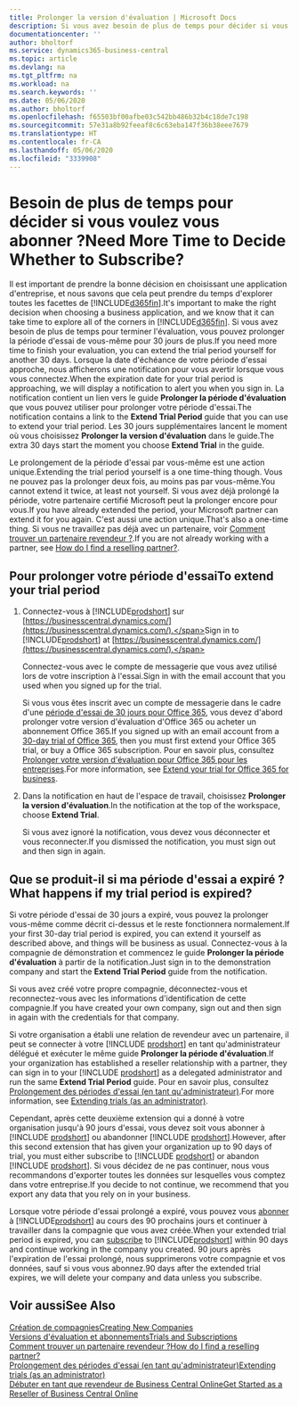 ```yaml
---
title: Prolonger la version d'évaluation | Microsoft Docs
description: Si vous avez besoin de plus de temps pour décider si vous voulez vous abonner, vous pouvez prolonger votre version d'évaluation.
documentationcenter: ''
author: bholtorf
ms.service: dynamics365-business-central
ms.topic: article
ms.devlang: na
ms.tgt_pltfrm: na
ms.workload: na
ms.search.keywords: ''
ms.date: 05/06/2020
ms.author: bholtorf
ms.openlocfilehash: f65503bf00afbe03c542bb486b32b4c18de7c198
ms.sourcegitcommit: 57e31a8b92feeaf8c6c63eba147f36b38eee7679
ms.translationtype: HT
ms.contentlocale: fr-CA
ms.lasthandoff: 05/06/2020
ms.locfileid: "3339908"
---
```

# <a name="need-more-time-to-decide-whether-to-subscribe"></a><span data-ttu-id="f0d79-103">Besoin de plus de temps pour décider si vous voulez vous abonner ?</span><span class="sxs-lookup"><span data-stu-id="f0d79-103">Need More Time to Decide Whether to Subscribe?</span></span>
<span data-ttu-id="f0d79-104">Il est important de prendre la bonne décision en choisissant une application d'entreprise, et nous savons que cela peut prendre du temps d'explorer toutes les facettes de [!INCLUDE[d365fin](includes/d365fin_md.md)].</span><span class="sxs-lookup"><span data-stu-id="f0d79-104">It's important to make the right decision when choosing a business application, and we know that it can take time to explore all of the corners in [!INCLUDE[d365fin](includes/d365fin_md.md)].</span></span> <span data-ttu-id="f0d79-105">Si vous avez besoin de plus de temps pour terminer l'évaluation, vous pouvez prolonger la période d'essai de vous-même pour 30 jours de plus.</span><span class="sxs-lookup"><span data-stu-id="f0d79-105">If you need more time to finish your evaluation, you can extend the trial period yourself for another 30 days.</span></span> <span data-ttu-id="f0d79-106">Lorsque la date d'échéance de votre période d'essai approche, nous afficherons une notification pour vous avertir lorsque vous vous connectez.</span><span class="sxs-lookup"><span data-stu-id="f0d79-106">When the expiration date for your trial period is approaching, we will display a notification to alert you when you sign in.</span></span> <span data-ttu-id="f0d79-107">La notification contient un lien vers le guide **Prolonger la période d'évaluation** que vous pouvez utiliser pour prolonger votre période d'essai.</span><span class="sxs-lookup"><span data-stu-id="f0d79-107">The notification contains a link to the **Extend Trial Period** guide that you can use to extend your trial period.</span></span> <span data-ttu-id="f0d79-108">Les 30 jours supplémentaires lancent le moment où vous choisissez **Prolonger la version d'évaluation** dans le guide.</span><span class="sxs-lookup"><span data-stu-id="f0d79-108">The extra 30 days start the moment you choose **Extend Trial** in the guide.</span></span>

<span data-ttu-id="f0d79-109">Le prolongement de la période d'essai par vous-même est une action unique.</span><span class="sxs-lookup"><span data-stu-id="f0d79-109">Extending the trial period yourself is a one time-thing though.</span></span> <span data-ttu-id="f0d79-110">Vous ne pouvez pas la prolonger deux fois, au moins pas par vous-même.</span><span class="sxs-lookup"><span data-stu-id="f0d79-110">You cannot extend it twice, at least not yourself.</span></span> <span data-ttu-id="f0d79-111">Si vous avez déjà prolongé la période, votre partenaire certifié Microsoft peut la prolonger encore pour vous.</span><span class="sxs-lookup"><span data-stu-id="f0d79-111">If you have already extended the period, your Microsoft partner can extend it for you again.</span></span> <span data-ttu-id="f0d79-112">C'est aussi une action unique.</span><span class="sxs-lookup"><span data-stu-id="f0d79-112">That's also a one-time thing.</span></span> <span data-ttu-id="f0d79-113">Si vous ne travaillez pas déjà avec un partenaire, voir [Comment trouver un partenaire revendeur ?](across-faq.md#findpartner).</span><span class="sxs-lookup"><span data-stu-id="f0d79-113">If you are not already working with a partner, see [How do I find a reselling partner?](across-faq.md#findpartner).</span></span>  

## <a name="to-extend-your-trial-period"></a><span data-ttu-id="f0d79-114">Pour prolonger votre période d'essai</span><span class="sxs-lookup"><span data-stu-id="f0d79-114">To extend your trial period</span></span>

1. <span data-ttu-id="f0d79-115">Connectez-vous à [!INCLUDE[prodshort](includes/prodshort.md)] sur [https://businesscentral.dynamics.com/](https://businesscentral.dynamics.com/).</span><span class="sxs-lookup"><span data-stu-id="f0d79-115">Sign in to [!INCLUDE[prodshort](includes/prodshort.md)] at [https://businesscentral.dynamics.com/](https://businesscentral.dynamics.com/).</span></span>

    <span data-ttu-id="f0d79-116">Connectez-vous avec le compte de messagerie que vous avez utilisé lors de votre inscription à l'essai.</span><span class="sxs-lookup"><span data-stu-id="f0d79-116">Sign in with the email account that you used when you signed up for the trial.</span></span>  

    <span data-ttu-id="f0d79-117">Si vous vous êtes inscrit avec un compte de messagerie dans le cadre d'une [période d'essai de 30 jours pour Office 365](/microsoft-365/commerce/sign-up-for-office-365-trial), vous devez d'abord prolonger votre version d'évaluation d'Office 365 ou acheter un abonnement Office 365.</span><span class="sxs-lookup"><span data-stu-id="f0d79-117">If you signed up with an email account from a [30-day trial of Office 365](/microsoft-365/commerce/sign-up-for-office-365-trial), then you must first extend your Office 365 trial, or buy a Office 365 subscription.</span></span> <span data-ttu-id="f0d79-118">Pour en savoir plus, consultez [Prolonger votre version d'évaluation pour Office 365 pour les entreprises](/microsoft-365/commerce/extend-your-trial).</span><span class="sxs-lookup"><span data-stu-id="f0d79-118">For more information, see [Extend your trial for Office 365 for business](/microsoft-365/commerce/extend-your-trial).</span></span>
2. <span data-ttu-id="f0d79-119">Dans la notification en haut de l'espace de travail, choisissez **Prolonger la version d'évaluation**.</span><span class="sxs-lookup"><span data-stu-id="f0d79-119">In the notification at the top of the workspace, choose **Extend Trial**.</span></span>

    <span data-ttu-id="f0d79-120">Si vous avez ignoré la notification, vous devez vous déconnecter et vous reconnecter.</span><span class="sxs-lookup"><span data-stu-id="f0d79-120">If you dismissed the notification, you must sign out and then sign in again.</span></span>

## <a name="what-happens-if-my-trial-period-is-expired"></a><span data-ttu-id="f0d79-121">Que se produit-il si ma période d'essai a expiré ?</span><span class="sxs-lookup"><span data-stu-id="f0d79-121">What happens if my trial period is expired?</span></span>

<span data-ttu-id="f0d79-122">Si votre période d'essai de 30 jours a expiré, vous pouvez la prolonger vous-même comme décrit ci-dessus et le reste fonctionnera normalement.</span><span class="sxs-lookup"><span data-stu-id="f0d79-122">If your first 30-day trial period is expired, you can extend it yourself as described above, and things will be business as usual.</span></span> <span data-ttu-id="f0d79-123">Connectez-vous à la compagnie de démonstration et commencez le guide **Prolonger la période d'évaluation** à partir de la notification.</span><span class="sxs-lookup"><span data-stu-id="f0d79-123">Just sign in to the demonstration company and start the **Extend Trial Period** guide from the notification.</span></span>  

<span data-ttu-id="f0d79-124">Si vous avez créé votre propre compagnie, déconnectez-vous et reconnectez-vous avec les informations d'identification de cette compagnie.</span><span class="sxs-lookup"><span data-stu-id="f0d79-124">If you have created your own company, sign out and then sign in again with the credentials for that company.</span></span>  

<span data-ttu-id="f0d79-125">Si votre organisation a établi une relation de revendeur avec un partenaire, il peut se connecter à votre [!INCLUDE [prodshort](includes/prodshort.md)] en tant qu'administrateur délégué et exécuter le même guide **Prolonger la période d'évaluation**.</span><span class="sxs-lookup"><span data-stu-id="f0d79-125">If your organization has established a reseller relationship with a partner, they can sign in to your [!INCLUDE [prodshort](includes/prodshort.md)] as a delegated administrator and run the same **Extend Trial Period** guide.</span></span> <span data-ttu-id="f0d79-126">Pour en savoir plus, consultez [Prolongement des périodes d'essai (en tant qu'administrateur)](/dynamics365/business-central/dev-itpro/administration/tenant-administration#extending-trials).</span><span class="sxs-lookup"><span data-stu-id="f0d79-126">For more information, see [Extending trials (as an administrator)](/dynamics365/business-central/dev-itpro/administration/tenant-administration#extending-trials).</span></span>  

<span data-ttu-id="f0d79-127">Cependant, après cette deuxième extension qui a donné à votre organisation jusqu'à 90 jours d'essai, vous devez soit vous abonner à [!INCLUDE [prodshort](includes/prodshort.md)] ou abandonner [!INCLUDE [prodshort](includes/prodshort.md)].</span><span class="sxs-lookup"><span data-stu-id="f0d79-127">However, after this second extension that has given your organization up to 90 days of trial, you must either subscribe to [!INCLUDE [prodshort](includes/prodshort.md)] or abandon [!INCLUDE [prodshort](includes/prodshort.md)].</span></span> <span data-ttu-id="f0d79-128">Si vous décidez de ne pas continuer, nous vous recommandons d'exporter toutes les données sur lesquelles vous comptez dans votre entreprise.</span><span class="sxs-lookup"><span data-stu-id="f0d79-128">If you decide to not continue, we recommend that you export any data that you rely on in your business.</span></span>

<span data-ttu-id="f0d79-129">Lorsque votre période d'essai prolongé a expiré, vous pouvez vous [abonner](https://go.microsoft.com/fwlink/?linkid=828659) à [!INCLUDE[prodshort](includes/prodshort.md)] au cours des 90 prochains jours et continuer à travailler dans la compagnie que vous avez créée.</span><span class="sxs-lookup"><span data-stu-id="f0d79-129">When your extended trial period is expired, you can [subscribe](https://go.microsoft.com/fwlink/?linkid=828659) to [!INCLUDE[prodshort](includes/prodshort.md)] within 90 days and continue working in the company you created.</span></span> <span data-ttu-id="f0d79-130">90 jours après l'expiration de l'essai prolongé, nous supprimerons votre compagnie et vos données, sauf si vous vous abonnez.</span><span class="sxs-lookup"><span data-stu-id="f0d79-130">90 days after the extended trial expires, we will delete your company and data unless you subscribe.</span></span>  

## <a name="see-also"></a><span data-ttu-id="f0d79-131">Voir aussi</span><span class="sxs-lookup"><span data-stu-id="f0d79-131">See Also</span></span>

[<span data-ttu-id="f0d79-132">Création de compagnies</span><span class="sxs-lookup"><span data-stu-id="f0d79-132">Creating New Companies</span></span>](about-new-company.md)  
[<span data-ttu-id="f0d79-133">Versions d'évaluation et abonnements</span><span class="sxs-lookup"><span data-stu-id="f0d79-133">Trials and Subscriptions</span></span>](across-preview.md)  
[<span data-ttu-id="f0d79-134">Comment trouver un partenaire revendeur ?</span><span class="sxs-lookup"><span data-stu-id="f0d79-134">How do I find a reselling partner?</span></span>](across-faq.md#findpartner)  
[<span data-ttu-id="f0d79-135">Prolongement des périodes d'essai (en tant qu'administrateur)</span><span class="sxs-lookup"><span data-stu-id="f0d79-135">Extending trials (as an administrator)</span></span>](/dynamics365/business-central/dev-itpro/administration/tenant-administration#extending-trials)  
[<span data-ttu-id="f0d79-136">Débuter en tant que revendeur de Business Central Online</span><span class="sxs-lookup"><span data-stu-id="f0d79-136">Get Started as a Reseller of Business Central Online</span></span>](/dynamics365/business-central/dev-itpro/administration/get-started-online)  
